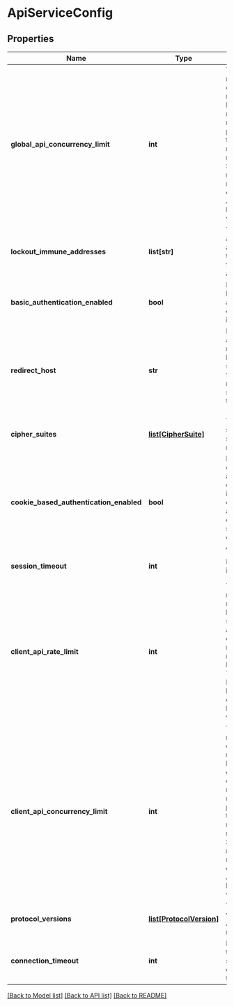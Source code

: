 # ApiServiceConfig

## Properties
Name | Type | Description | Notes
------------ | ------------- | ------------- | -------------
**global_api_concurrency_limit** | **int** | The maximum number of concurrent API requests that will be serviced. If the number of API requests being processed exceeds this limit, new API requests will be refused and a 503 Service Unavailable response will be returned to the client.  To disable API concurrency limiting, set this value to 0. | [optional] [default to 199]
**lockout_immune_addresses** | **list[str]** | The list of IP addresses which are not subjected to a lockout on failed login attempts. | [optional] 
**basic_authentication_enabled** | **bool** | Identifies whether basic authentication is enabled or disabled in API calls. | [optional] [default to True]
**redirect_host** | **str** | Host name or IP address to use for redirect location headers, or empty string to derive from current request. To disable, set redirect_host to the empty string (\&quot;\&quot;). | [optional] [default to '']
**cipher_suites** | [**list[CipherSuite]**](CipherSuite.md) | The TLS cipher suites that the API service will negotiate. | [optional] 
**cookie_based_authentication_enabled** | **bool** | Identifies whether cookie-based authentication is enabled or disabled in API calls. When cookie-based authentication is disabled, new sessions cannot be created via /api/session/create. | [optional] [default to True]
**session_timeout** | **int** | NSX session inactivity timeout | [optional] [default to 1800]
**client_api_rate_limit** | **int** | The maximum number of API requests that will be serviced per second for a given authenticated client.  If more API requests are received than can be serviced, a 429 Too Many Requests HTTP response will be returned. To disable API rate limiting, set this value to 0. | [optional] [default to 100]
**client_api_concurrency_limit** | **int** | The maximum number of concurrent API requests that will be serviced for a given authenticated client.  If the number of API requests being processed exceeds this limit, new API requests will be refused and a 503 Service Unavailable response will be returned to the client. To disable API concurrency limiting, set this value to 0. | [optional] [default to 40]
**protocol_versions** | [**list[ProtocolVersion]**](ProtocolVersion.md) | The TLS protocol versions that the API service will negotiate. | [optional] 
**connection_timeout** | **int** | NSX connection timeout, in seconds. To disable timeout, set to 0. | [optional] [default to 30]

[[Back to Model list]](../README.md#documentation-for-models) [[Back to API list]](../README.md#documentation-for-api-endpoints) [[Back to README]](../README.md)

